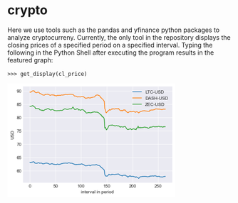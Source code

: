 # crypto
Here we use tools such as the pandas and yfinance python packages to analyze cryptocurreny.
Currently, the only tool in the repository displays the closing prices of a specified period on a specified interval. Typing the following in the Python Shell after executing the program results in the featured graph:

```
>>> get_display(cl_price)
```

![alt text](https://github.com/shaunmillerc1010/crypto/blob/master/ticker_example.png)
